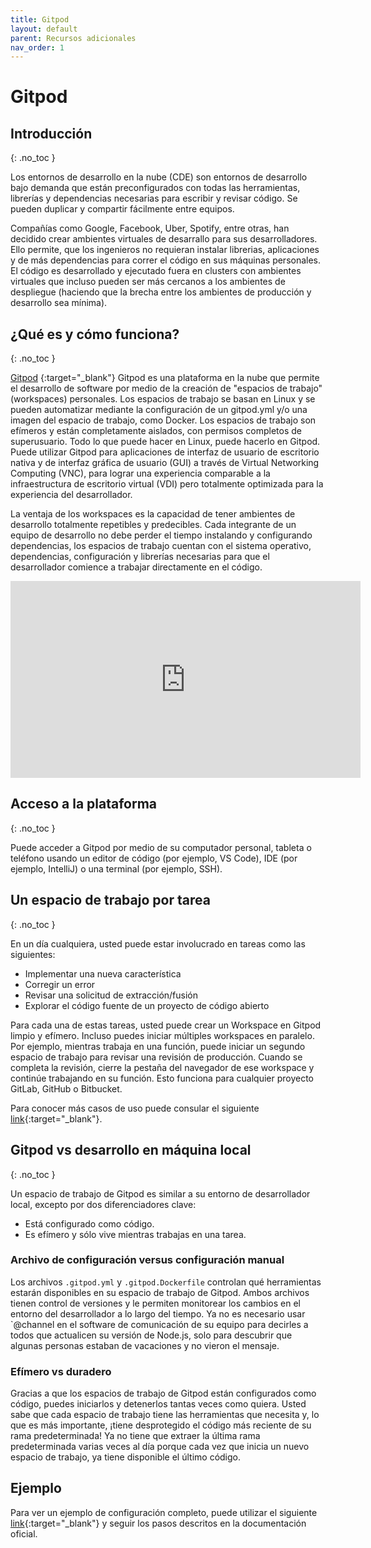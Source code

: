 ```yaml
---
title: Gitpod
layout: default
parent: Recursos adicionales
nav_order: 1
---
```


# Gitpod

## Introducción
{: .no_toc }

Los entornos de desarrollo en la nube (CDE) son entornos de desarrollo bajo demanda que están preconfigurados con todas las herramientas, 
librerías y dependencias necesarias para escribir y revisar código. Se pueden duplicar y compartir fácilmente entre equipos.

Compañías como Google, Facebook, Uber, Spotify, entre otras, han decidido crear ambientes virtuales de desarrallo para sus desarrolladores. Ello permite, 
que los ingenieros no requieran instalar librerias, aplicaciones y de más dependencias para correr el código en sus máquinas personales. 
El código es desarrollado y ejecutado fuera en clusters con ambientes virtuales que incluso pueden ser más cercanos a los ambientes de despliegue 
(haciendo que la brecha entre los ambientes de producción y desarrollo sea mínima).

## ¿Qué es y cómo funciona?
{: .no_toc }

[Gitpod](https://www.gitpod.io/) {:target="_blank"} Gitpod es una plataforma en la nube que permite el desarrollo de software por medio de la creación de "espacios de trabajo" (workspaces) personales. Los espacios de trabajo se basan en Linux y se pueden automatizar mediante la configuración de un gitpod.yml y/o una imagen del espacio de trabajo, como Docker. Los espacios de trabajo son efímeros y están completamente aislados, con permisos completos de superusuario.
Todo lo que puede hacer en Linux, puede hacerlo en Gitpod. Puede utilizar Gitpod para aplicaciones de interfaz de usuario de escritorio nativa y 
de interfaz gráfica de usuario (GUI) a través de Virtual Networking Computing (VNC), para lograr una experiencia comparable a la infraestructura de 
escritorio virtual (VDI) pero totalmente optimizada para la experiencia del desarrollador.

La ventaja de los workspaces es la capacidad de tener ambientes de desarrollo totalmente repetibles y predecibles. Cada integrante de un equipo de desarrollo no debe 
perder el tiempo instalando y configurando dependencias, los espacios de trabajo cuentan con el sistema operativo, dependencias, configuración y librerías necesarias para 
que el desarrollador comience a trabajar directamente en el código.

<iframe width="560" height="315" src="https://www.youtube.com/embed/lyoc5TVWM0k?si=a7OQSD5QUTSpkESI" title="YouTube video player" frameborder="0" allow="accelerometer; autoplay; clipboard-write; encrypted-media; gyroscope; picture-in-picture; web-share" allowfullscreen></iframe>


## Acceso a la plataforma
{: .no_toc }

Puede acceder a Gitpod por medio de su computador personal, tableta o teléfono usando un editor de código (por ejemplo, VS Code), 
IDE (por ejemplo, IntelliJ) o una terminal (por ejemplo, SSH). 


## Un espacio de trabajo por tarea
{: .no_toc }

En un día cualquiera, usted puede estar involucrado en tareas como las siguientes:

- Implementar una nueva característica
- Corregir un error
- Revisar una solicitud de extracción/fusión
- Explorar el código fuente de un proyecto de código abierto
  
Para cada una de estas tareas, usted puede crear un Workspace en Gitpod limpio y efímero. 
Incluso puedes iniciar múltiples workspaces en paralelo. Por ejemplo, mientras trabaja en una función, 
puede iniciar un segundo espacio de trabajo para revisar una revisión de producción. 
Cuando se completa la revisión, cierre la pestaña del navegador de ese workspace y continúe trabajando en su función. 
Esto funciona para cualquier proyecto GitLab, GitHub o Bitbucket.

Para conocer más casos de uso puede consular el siguiente [link](https://www.gitpod.io/docs/introduction/use-cases){:target="_blank"}.

## Gitpod vs desarrollo en máquina local
{: .no_toc }

Un espacio de trabajo de Gitpod es similar a su entorno de desarrollador local, excepto por dos diferenciadores clave:
- Está configurado como código.
- Es efímero y sólo vive mientras trabajas en una tarea.

### Archivo de configuración versus configuración manual

Los archivos `.gitpod.yml` y `.gitpod.Dockerfile` controlan qué herramientas estarán disponibles en su espacio de trabajo de Gitpod. 
Ambos archivos tienen control de versiones y le permiten monitorear los cambios en el entorno del desarrollador a lo largo del tiempo. 
Ya no es necesario usar `@channel   en el software de comunicación de su equipo para decirles a todos que actualicen su versión de Node.js, 
solo para descubrir que algunas personas estaban de vacaciones y no vieron el mensaje.

### Efímero vs duradero

Gracias a que los espacios de trabajo de Gitpod están configurados como código, puedes iniciarlos y detenerlos tantas veces como quiera. 
Usted sabe que cada espacio de trabajo tiene las herramientas que necesita y, lo que es más importante, ¡tiene desprotegido el código más reciente 
de su rama predeterminada! Ya no tiene que extraer la última rama predeterminada varias veces al día porque cada vez que inicia un nuevo espacio de trabajo, 
ya tiene disponible el último código.

## Ejemplo

Para ver un ejemplo de configuración completo, puede utilizar el siguiente [link](https://www.gitpod.io/docs/configure/workspaces){:target="_blank"} y 
seguir los pasos descritos en la documentación oficial.
